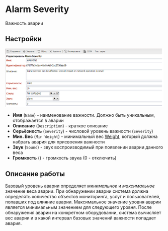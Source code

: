 # Alarm Severity

Важность аварии 

## Настройки

![](alarm-severity-warning-form.png)

* **Имя** (`Name`) - наименование важности. Должно быть уникальным, отображается в аварии
* **Описание** (`Description`) - краткое описание 
* **Серьёзность** (`Severity`) - числовой уровень важности (`Severity`)
* **Мин. Вес** (`Min Weight`) - минимальный вес [Weight](../../fault-management/index.md#Серьёзность%20и%20Вес), который должна набрать авария для присвоения важности
* **Звук** (`Sound`) - звук воспроизводимый при появлении аварии данного веса
* **Громкость** () - громкость звука (0 - отключить)

## Описание работы

Базовый уровень аварии определяет *минимальное* и *максимальное* значение веса аварии. 
При обнаружении аварии система должна определять количество объектов мониторинга, 
услуг и пользователей, попавших под влияние аварии. Максимальное значение уровня аварии является минимальным значением для следующего уровня. 
После обнаружения аварии на конкретном оборудовании, система вычисляет вес аварии и в какой интервал базовых значений важности попадает авария.
